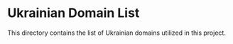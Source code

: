 # Ukrainian Domain List


This directory contains the list of Ukrainian domains utilized in this project.

